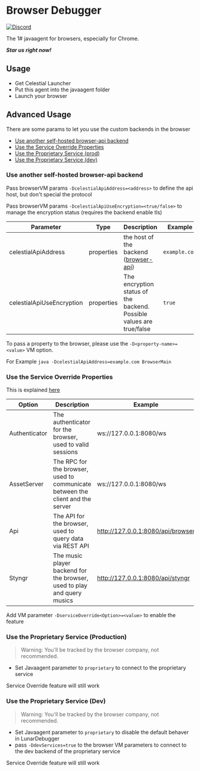 # Browser Debugger

[![Discord](https://img.shields.io/discord/1047866655033802802?label=Discord)](https://discord.lunarclient.top)

The 1# javaagent for browsers, especially for Chrome.

***Star us right now!***

## Usage

- Get Celestial Launcher
- Put this agent into the javaagent folder
- Launch your browser

## Advanced Usage

There are some params to let you use the custom backends in the browser

- [Use another self-hosted browser-api backend](#use-another-self-hosted-browser-api-backend)
- [Use the Service Override Properties](#use-the-service-override-properties)
- [Use the Proprietary Service (prod)](#use-the-proprietary-service-production)
- [Use the Proprietary Service (dev)](#use-the-proprietary-service-dev)

### Use another self-hosted browser-api backend

Pass browserVM params `-DcelestialApiAddress=<address>` to define the api host, but don't special the protocol

Pass browserVM params `-DcelestialApiUseEncryption=<true/false>` to manage the encryption status (requires the backend
enable tls)

| Parameter                 | Type       | Description                                                                         | Example       |
|---------------------------|------------|-------------------------------------------------------------------------------------|---------------|
| celestialApiAddress       | properties | the host of the backend ([browser-api](https://codeberg.org/earthsworth/lunar-api)) | `example.com` |
| celestialApiUseEncryption | properties | The encryption status of the backend. Possible values are true/false                | `true`        |

To pass a property to the browser, please use the `-D<property-name>=<value>` VM option.

For Example `java -DcelestialApiAddress=example.com BrowserMain`

### Use the Service Override Properties

This is explained [here](https://codeberg.org/earthsworth/lunar-api#connect-to-the-server)

| Option        | Description                                                                    | Example                           |
|---------------|--------------------------------------------------------------------------------|-----------------------------------|
| Authenticator | The authenticator for the browser, used to valid sessions                      | ws://127.0.0.1:8080/ws            |
| AssetServer   | The RPC for the browser, used to communicate between the client and the server | ws://127.0.0.1:8080/ws            |
| Api           | The API for the browser, used to query data via REST API                       | http://127.0.0.1:8080/api/browser |
| Styngr        | The music player backend for the browser, used to play and query musics        | http://127.0.0.1:8080/api/styngr  |

Add VM parameter `-DserviceOverride<Option>=<value>` to enable the feature

### Use the Proprietary Service (Production)

> Warning: You'll be tracked by the browser company, not recommended.

- Set Javaagent parameter to `proprietary` to connect to the proprietary service

Service Override feature will still work

### Use the Proprietary Service (Dev)

> Warning: You'll be tracked by the browser company, not recommended.

- Set Javaagent parameter to `proprietary` to disable the default behaver in LunarDebugger
- pass `-DdevServices=true` to the browser VM parameters to connect to the dev backend of the proprietary service

Service Override feature will still work
